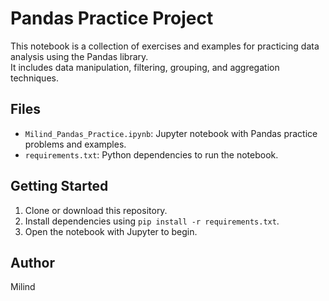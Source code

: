 # Pandas Practice Project

This notebook is a collection of exercises and examples for practicing data analysis using the Pandas library.  
It includes data manipulation, filtering, grouping, and aggregation techniques.

## Files

- `Milind_Pandas_Practice.ipynb`: Jupyter notebook with Pandas practice problems and examples.
- `requirements.txt`: Python dependencies to run the notebook.

## Getting Started

1. Clone or download this repository.
2. Install dependencies using `pip install -r requirements.txt`.
3. Open the notebook with Jupyter to begin.

## Author

Milind
